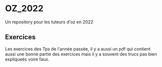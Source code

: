 # OZ_2022
Un repository pour les tuteurs d'oz en 2022
## Exercices
Les exercices des Tps de l'année passée, il y a aussi un pdf qui contient aussi une bonne partie des exercices mais il y a souvent des trucs pas bien expliqueés voire faux.
